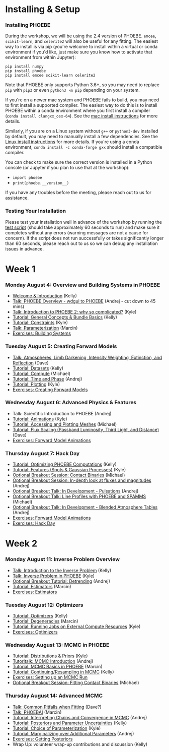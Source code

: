 # Installing & Setup

### Installing PHOEBE

During the workshop, we will be using the 2.4 version of PHOEBE.  `emcee`, `scikit-learn`, and `celerite2` will also be useful for any fitting.  The easiest way to install is via pip (you're welcome to install within a virtual or conda environment if you'd like, just make sure you know how to activate that environment from within Jupyter):

```
pip install numpy
pip install phoebe
pip install emcee scikit-learn celerite2
```

Note that PHOEBE only supports Python 3.6+, so you may need to replace `pip` with `pip3` or even `python3 -m pip` depending on your system.

If you're on a newer mac system and PHOEBE fails to build, you may need to first install a supported compiler.  The easiest way to do this is to install PHOEBE within a conda environment where you first install a compiler (`conda install clangxx_osx-64`).  See the [mac install instructions](http://phoebe-project.org/install/latest/mac/auto) for more details.

Similarly, if you are on a Linux system without `g++` or `python3-dev` installed by default, you may need to manually install a few dependencies.  See the [Linux install instructions](http://phoebe-project.org/install/latest/linux/auto) for more details.  If you're using a conda environment, `conda install -c conda-forge gxx` should install a compatible compiler.

You can check to make sure the correct version is installed in a Python console (or Jupyter if you plan to use that at the workshop):

* `import phoebe`
* `print(phoebe.__version__)`

If you have any troubles before the meeting, please reach out to us for assistance.

### Testing Your Installation


Please test your installation well in advance of the workshop by running the [test script](https://raw.githubusercontent.com/phoebe-project/phoebe2-workshop/2025aug/test_install.py) (should take approximately 60 seconds to run) and make sure it completes without any errors (warning messages are not a cause for concern).  If the script does not run successfully or takes significantly longer than 60 seconds, please reach out to us so we can debug any installation issues in advance.


# Week 1

### Monday August 4: Overview and Building Systems in PHOEBE

* [Welcome & Introduction](https://docs.google.com/presentation/d/e/2PACX-1vTH436zb5IPSMPoCq0AbAW0lzJrQjhRINJyoUOZxAYyaFHPyx8TM1jXeqcs2NOC-mWmXxiTh7B0cQd7/pub?start=false&loop=false&delayms=3000) (Kelly)
* [Talk: PHOEBE Overview - wdgui to PHOEBE](https://docs.google.com/presentation/d/e/2PACX-1vRDgAr5NEH738njEqj4LS4YtxUs6T8TA5EHe3jry454n7cRdzRBvGuxpn_5QAgjeykQnx8er97c3_VD/pub?start=false&loop=false&delayms=3000) (Andrej - cut down to 45 mins)
* [Talk: Introduction to PHOEBE 2: why so complicated?](https://docs.google.com/presentation/d/e/2PACX-1vQZF_BRCGQZEjNlLhzznY5i_T5WNj6y7RJMvqxat7aDzTq7l1qDx7CnInoiNtIFZWL2BczoHf3RWnTK/pub?start=false&loop=false&delayms=3000) (Kyle)
* [Tutorial: General Concepts & Bundle Basics](./Tutorial_01_bundle_basics.ipynb) (Kelly)
* [Tutorial: Constraints](./Tutorial_02_constraints.ipynb) (Kyle)
* [Talk: Parameterization](https://docs.google.com/presentation/d/e/2PACX-1vQ_WFnIM5ZubzjF0JWQrkLNkB84m8NJokQ93kafYry8J9Nd01cCr0ib59fVrKqdHPNVFJpMacNzKjRS/pub?start=false&loop=false&delayms=3000) (Marcin)
* [Exercises: Building Systems](./Exercises_01_building_systems.ipynb)


### Tuesday August 5: Creating Forward Models

* [Talk: Atmospheres, Limb Darkening, Intensity Weighting, Extinction, and Reflection](https://docs.google.com/presentation/d/e/2PACX-1vQBFsBHcaE1ZJV4hETfCvv03D3Y_rFZEIuz5m0QhApM5mRdceEc78iGCF1FfmY-ID23jC7unqvtofNj/pub?start=false&loop=false&delayms=3000) (Dave)
* [Tutorial: Datasets](./Tutorial_03_datasets.ipynb) (Kelly)
* [Tutorial: Compute](./Tutorial_04_compute.ipynb) (Michael)
* [Tutorial: Time and Phase](./Tutorial_05_time_and_phase.ipynb) (Andrej)
* [Tutorial: Plotting](./Tutorial_06_plotting.ipynb) (Kyle)
* [Exercises: Creating Forward Models](./Exercises_02_forward_models.ipynb)


### Wednesday August 6: Advanced Physics & Features


* Talk: Scientific Introduction to PHOEBE (Andrej)
* [Tutorial: Animations](./Tutorial_07_animations.ipynb) (Kyle)
* [Tutorial: Accessing and Plotting Meshes](./Tutorial_08_meshes.ipynb) (Michael)
* [Tutorial: Flux Scaling (Passband Luminosity, Third Light, and Distance)](./Tutorial_09_pblum_l3_distance.ipynb) (Dave)
* [Exercises: Forward Model Animations](./Exercises_03_animations.ipynb)


### Thursday August 7: Hack Day


* [Tutorial: Optimizing PHOEBE Computations](./Tutorial_11_optimizing_computations.ipynb) (Kelly)
* [Tutorial: Features (Spots & Gaussian Processes)](./Tutorial_10_features.ipynb) (Kyle)
* [Optional Breakout Session: Contact Binaries](./Tutorial_12_semidetached_contact.ipynb) (Michael)
* [Optional Breakout Session: In-depth look at fluxes and magnitudes](./Tutorial_13_flux_calibration.ipynb) (Andrej)
* [Optional Breakout Talk: In Development - Pulsations](https://docs.google.com/presentation/d/e/2PACX-1vT1itS6W6Z0FOOnPGFud2TWg-sIxdLXYLX-GquIB-lssk2aiD33VL1TSSsBBs4bwwxOMC3M4jwQuadS/pub?start=false&loop=false&delayms=3000) (Andrej)
* [Optional Breakout Talk: Line Profiles with PHOEBE and SPAMMS](https://docs.google.com/presentation/d/e/2PACX-1vTw7p9Hlh0F2GOWZIFTiTIaKD20hTE_pWxsurxARzg10SU8VOVh4IbqtctM0J6tpd6xO7NU25GHY6aR/pub?start=false&loop=false&delayms=3000) (Michael)
* [Optional Breakout Talk: In Development - Blended Atmosphere Tables](https://docs.google.com/presentation/d/e/2PACX-1vQHs4n5LMhZMyXVueHRnACte2bUZ80zALfLxXsy6DtlXMG1UAopoJMkxEmQ6teEz-IH0nWb8KjobeYx/pub?start=false&loop=false&delayms=3000) (Andrej)
* [Exercises: Forward Model Animations](./Exercises_03_animations.ipynb)
* [Exercises: Hack Day](./Exercises_04_hack_day.ipynb)


# Week 2

### Monday August 11: Inverse Problem Overview

* [Talk: Introduction to the Inverse Problem](https://docs.google.com/presentation/d/e/2PACX-1vQJUYYl3Y9zxWceapJ9cjbgRyHjkb8xw9qmdZ1Ve4-q4MorCS2OgjpAVYDkyfLQLm7mb_zbnvBMEI-h/pub?start=false&loop=false&delayms=3000) (Kelly)
* [Talk: Inverse Problem in PHOEBE](https://docs.google.com/presentation/d/e/2PACX-1vQnOikYGaIVd1O6Aj4jp6_A26T41h-pid6IOh-qwQdafZIGvSWNo89SvRHz-6JVtUoKXlin0g_KdguZ/pub?start=false&loop=false&delayms=3000) (Kyle)
* [Optional Breakout Tutorial: Detrending](./Tutorial_14_detrending.ipynb) (Andrej)
* [Tutorial: Estimators](./Tutorial_15_estimators.ipynb) (Marcin)
* [Exercises: Estimators](./Exercises_06_estimators.ipynb)


### Tuesday August 12: Optimizers

* [Tutorial: Optimizers](./Tutorial_17_optimizers.ipynb) (Kelly)
* [Tutorial: Degeneracies](./Tutorial_degeneracy.ipynb) (Marcin)
* [Tutorial: Running Jobs on External Compute Resources](./Tutorial_server.ipynb) (Kyle)
* [Exercises: Optimizers](./Exercises_07_optimizers.ipynb) 


### Wednesday August 13: MCMC in PHOEBE

* [Tutorial: Distributions & Priors](./Tutorial_14_distributions.ipynb) (Kyle)
* [Tutoritalk: MCMC Introduction](./mcmc_generic.ipynb) (Andrej)
* [Tutorial: MCMC Basics in PHOEBE](./Tutorial_15_mcmc.ipynb) (Marcin)
* [Tutorial: Continuing/Resampling in MCMC](./Tutorial_16_mcmc_continued.ipynb) (Kelly)
* [Exercises: Setting up an MCMC Run](./Exercises_08_mcmc.ipynb)
* [Optional Breakout Session: Fitting Contact Binaries](https://docs.google.com/presentation/d/e/2PACX-1vT_Cx34ifFzE_vM_75IRGXVFcIplju_VOsUNK0w-FjPJ9mlNI9riUZk5nb0iUzwrwQ4oGYnEYNzDiJK/pub?start=false&loop=false&delayms=3000) (Michael)


### Thursday August 14: Advanced MCMC

* [Talk: Common Pitfalls when Fitting](https://docs.google.com/presentation/d/e/2PACX-1vTwak5SRgicPcFJMHosg6AC1gnHqiEkVLiPT1H97bgJ40W1r39rtsgmf4eJitHb02rMtKKUtTW-PtkK/pub?start=false&loop=false&delayms=3000) (Dave?)
* [Talk: PHOEBAI](https://docs.google.com/presentation/d/e/2PACX-1vRLvSKCzA_BTZN7vl_tTXxKe6Y3wIKMCAuuZhwh0LIkfoZKiDCOzZBSuHwyhe7tu4o_lm0aANAOFv7o/pub?start=false&loop=false&delayms=3000) (Marcin)
* [Tutorial: Interpreting Chains and Convergence in MCMC](./Tutorial_22_convergence.ipynb) (Andrej)
* [Tutorial: Posteriors and Parameter Uncertainties](./Tutorial_23_posteriors.ipynb) (Kelly)
* [Tutorial: Choice of Parameterization](./Tutorial_parameterization.ipynb) (Kyle)
* [Tutorial: Marginalizing over Additional Parameters](./Tutorial_25_marginalization.ipynb) (Andrej)
* [Exercises: Getting Posteriors](./Exercises_09_posteriors.ipynb)
* Wrap Up: volunteer wrap-up contributions and discussion (Kelly)
